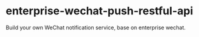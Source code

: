 # enterprise-wechat-push-restful-api
Build your own WeChat notification service, base on enterprise wechat.
